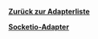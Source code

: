 [**Zurück zur Adapterliste**](/adapterref/adapterliste.md)

[**Socketio-Adapter**](/adapterref/docs/iobroker.socketio/de/README.md)